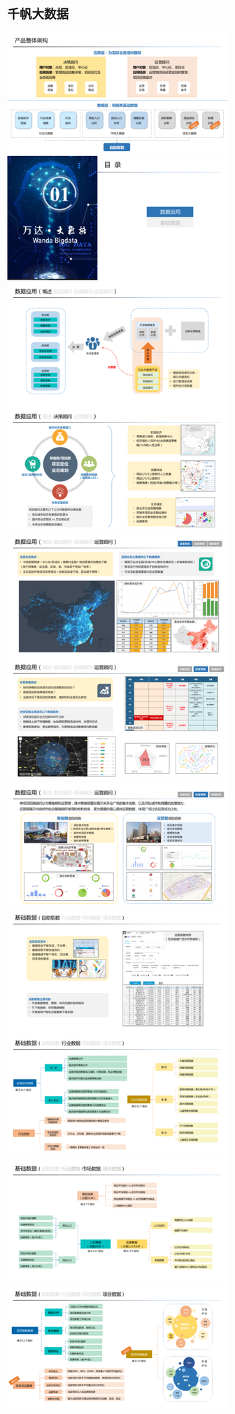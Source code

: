 # 千帆大数据

![](img/大千帆/大数据产品汇报/幻灯片02.png)
![](img/大千帆/大数据产品汇报/幻灯片03.png)
![](img/大千帆/大数据产品汇报/幻灯片04.png)
![](img/大千帆/大数据产品汇报/幻灯片05.png)
![](img/大千帆/大数据产品汇报/幻灯片06.png)
![](img/大千帆/大数据产品汇报/幻灯片07.png)
![](img/大千帆/大数据产品汇报/幻灯片08.png)
![](img/大千帆/大数据产品汇报/幻灯片10.png)
![](img/大千帆/大数据产品汇报/幻灯片11.png)
![](img/大千帆/大数据产品汇报/幻灯片12.png)
![](img/大千帆/大数据产品汇报/幻灯片13.png)